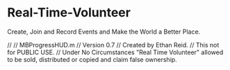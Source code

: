 # Real-Time-Volunteer
Create, Join and Record Events and Make the World a Better Place.

//
// MBProgressHUD.m
// Version 0.7
// Created by Ethan Reid.
// This not for PUBLIC USE.
// Under No Circumstances "Real Time Volunteer" allowed to be sold, distributed or copied and claim false ownership.
